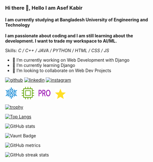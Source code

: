 ### Hi there 👋, Hello I am Asef Kabir
#### I am currently studying at Bangladesh University of Engineering and Technology
**I am passionate about coding and I am still learning about the development. I want to trade my workspace to AI/ML.**

Skills: *C / C++ / JAVA / PYTHON / HTML / CSS / JS*

- 🔭 I’m currently working on Web Development with Django 
- 🌱 I’m currently learning Django 
- 👯 I’m looking to collaborate on Web Dev Projects 


[<img src='https://cdn.jsdelivr.net/npm/simple-icons@3.0.1/icons/github.svg' alt='github' height='40'>](https://github.com/asef69)  [<img src='https://cdn.jsdelivr.net/npm/simple-icons@3.0.1/icons/linkedin.svg' alt='linkedin' height='40'>](https://www.linkedin.com/in/https://www.linkedin.com/in/asef-kabir-9bb371219//)  [<img src='https://cdn.jsdelivr.net/npm/simple-icons@3.0.1/icons/instagram.svg' alt='instagram' height='40'>](https://www.instagram.com/https://www.instagram.com/avoid._myself//)  

<a href='https://archiveprogram.github.com/'><img src='https://raw.githubusercontent.com/acervenky/animated-github-badges/master/assets/acbadge.gif' width='40' height='40'></a> <a href='https://docs.github.com/en/developers'><img src='https://raw.githubusercontent.com/acervenky/animated-github-badges/master/assets/devbadge.gif' width='40' height='40'></a> <a href='https://github.com/pricing'><img src='https://raw.githubusercontent.com/acervenky/animated-github-badges/master/assets/pro.gif' width='40' height='40'></a> <a href='https://stars.github.com/'><img src='https://raw.githubusercontent.com/acervenky/animated-github-badges/master/assets/starbadge.gif' width='35' height='35'></a> 

[![trophy](https://github-profile-trophy.vercel.app/?username=asef69)](https://github.com/ryo-ma/github-profile-trophy)

[![Top Langs](https://github-readme-stats.vercel.app/api/top-langs/?username=asef69)](https://github.com/anuraghazra/github-readme-stats)

![GitHub stats](https://github-readme-stats.vercel.app/api?username=asef69&show_icons=true&count_private=true)  

![Vaunt Badge](https://api.vaunt.dev/v1/github/entities/asef69/contributions?format=svg&private=true)  

![GitHub metrics](https://metrics.lecoq.io/asef69)  

![GitHub streak stats](https://streak-stats.demolab.com/?user=asef69)  

